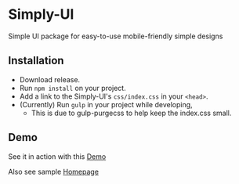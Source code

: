 # Simply-UI
Simple UI package for easy-to-use mobile-friendly simple designs

## Installation

- Download release.
- Run `npm install` on your project.
- Add a link to the Simply-UI's `css/index.css` in your `<head>`.
- (Currently) Run `gulp` in your project while developing,
  - This is due to gulp-purgecss to help keep the index.css small.
## Demo

See it in action with this [Demo](https://benjamin-keller.github.io/Simply-UI/)

Also see sample [Homepage](https://benjamin-keller.github.io/Simply-UI/samples/homepage.html)

